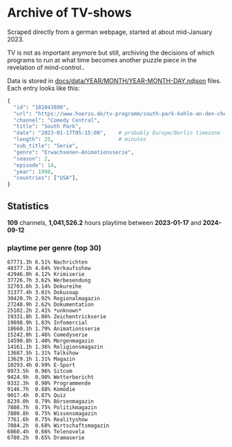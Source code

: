 # Archive of TV-shows

Scraped directly from a german webpage, started at about mid-January 2023.

TV is not as important anymore but still, archiving the decisions of which programs to run at what time
becomes another puzzle piece in the revelation of mind-control.. 

Data is stored in [docs/data/YEAR/MONTH/YEAR-MONTH-DAY.ndjson](docs/data/) files. 
Each entry looks like this:

```python
{
  "id": "181043890", 
  "url": "https://www.hoerzu.de/tv-programm/south-park-kohle-an-den-chefkoch/bid_181043890/", 
  "channel": "Comedy Central", 
  "title": "South Park", 
  "date": "2023-01-17T05:15:00",    # probably Europe/Berlin timezone 
  "length": 25,                     # minutes 
  "sub_title": "Serie", 
  "genre": "Erwachsenen-Animationsserie", 
  "season": 2, 
  "episode": 14, 
  "year": 1998, 
  "countries": ["USA"],
}
```

## Statistics

**109** channels, **1,041,526.2** hours playtime between **2023-01-17** and **2024-09-12**


### playtime per genre (top 30)

    67771.3h 6.51% Nachrichten
    48377.1h 4.64% Verkaufsshow
    42946.0h 4.12% Krimiserie
    37726.7h 3.62% Werbesendung
    32703.6h 3.14% Dokureihe
    31377.4h 3.01% Dokusoap
    30420.7h 2.92% Regionalmagazin
    27248.9h 2.62% Dokumentation
    25102.2h 2.41% *unknown*
    19331.8h 1.86% Zeichentrickserie
    19098.9h 1.83% Infomercial
    18660.1h 1.79% Animationsserie
    15242.0h 1.46% Comedyserie
    14590.8h 1.40% Morgenmagazin
    14161.1h 1.36% Religionsmagazin
    13687.5h 1.31% Talkshow
    13629.1h 1.31% Magazin
    10293.4h 0.99% E-Sport
    9973.5h  0.96% Sitcom
    9424.9h  0.90% Wetterbericht
    9332.3h  0.90% Programmende
    9146.7h  0.88% Komödie
    9017.4h  0.87% Quiz
    8239.0h  0.79% Börsenmagazin
    7808.7h  0.75% Politikmagazin
    7800.8h  0.75% Wissensmagazin
    7761.6h  0.75% Realityshow
    7084.2h  0.68% Wirtschaftsmagazin
    6860.4h  0.66% Telenovela
    6780.2h  0.65% Dramaserie

